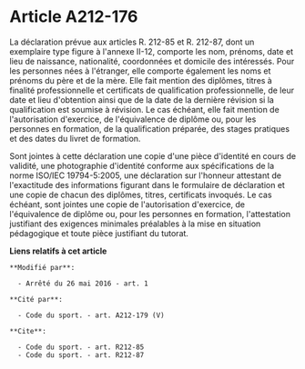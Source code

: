 # Article A212-176

La déclaration prévue aux articles R. 212-85 et R. 212-87, dont un exemplaire type figure à l'annexe II-12, comporte les nom,
prénoms, date et lieu de naissance, nationalité, coordonnées et domicile des intéressés. Pour les personnes nées à
l'étranger, elle comporte également les noms et prénoms du père et de la mère. Elle fait mention des diplômes, titres à
finalité professionnelle et certificats de qualification professionnelle, de leur date et lieu d'obtention ainsi que de la
date de la dernière révision si la qualification est soumise à révision. Le cas échéant, elle fait mention de l'autorisation
d'exercice, de l'équivalence de diplôme ou, pour les personnes en formation, de la qualification préparée, des stages
pratiques et des dates du livret de formation. 

Sont jointes à cette déclaration une copie d'une pièce d'identité en cours de validité, une photographie d'identité conforme
aux spécifications de la norme ISO/IEC 19794-5:2005, une déclaration sur l'honneur attestant de l'exactitude des informations
figurant dans le formulaire de déclaration et une copie de chacun des diplômes, titres, certificats invoqués. Le cas échéant,
sont jointes une copie de l'autorisation d'exercice, de l'équivalence de diplôme ou, pour les personnes en formation,
l'attestation justifiant des exigences minimales préalables à la mise en situation pédagogique et toute pièce justifiant du
tutorat.

**Liens relatifs à cet article**

	**Modifié par**:

	  - Arrêté du 26 mai 2016 - art. 1

	**Cité par**:

	  - Code du sport. - art. A212-179 (V)

	**Cite**:

	  - Code du sport. - art. R212-85
	  - Code du sport. - art. R212-87
